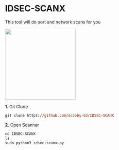 # IDSEC-SCANX
<p>This tool will do port and network scans for you</p>

<img widht="257" height="233" src="https://i.hizliresim.com/97br60u.png">

**1**. Git Clone

```ps 
git clone https://github.com/scooby-dd/IDSEC-SCANX
```

**2**. Open Scanner

```ps 
cd IDSEC-SCANX
ls
sudo python3 ıdsec-scanx.py
```

